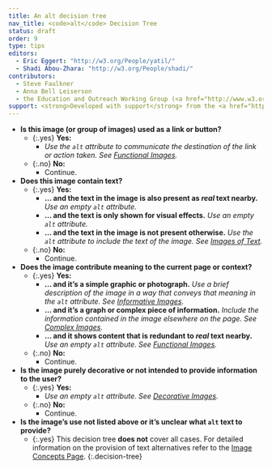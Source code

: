 ```yaml
---
title: An alt decision tree
nav_title: <code>alt</code> Decision Tree
status: draft
order: 9
type: tips
editors:
  - Eric Eggert: "http://w3.org/People/yatil/"
  - Shadi Abou-Zhara: "http://w3.org/People/shadi/"
contributors:
  - Steve Faulkner
  - Anna Bell Leiserson
  - the Education and Outreach Working Group (<a href="http://www.w3.org/WAI/EO/">EOWG</a>)
support: <strong>Developed with support</strong> from the <a href="http://www.w3.org/WAI/ACT/">WAI-ACT</a> project, co-funded by the European Commission <abbr title="Information Society Technologies">IST</abbr> Programme.
---
```


-   **Is this image (or group of images) used as a link or button?**
    -   {:.yes} **Yes:**
        - _Use the `alt` attribute to communicate the destination of the link or action taken. See [Functional Images](functional.html)._
    -   {:.no} **No:**
        - Continue.
-   **Does this image contain text?**
    -   {:.yes} **Yes:**
        -   **… and the text in the image is also present as *real* text nearby.** 
            _Use an empty `alt` attribute._
        -   **… and the text is only shown for visual effects.**
            _Use an empty `alt` attribute._
        -   **… and the text in the image is not present otherwise.** _Use the `alt` attribute to include the text of the image. See [Images of Text](textual.html#image-of-styled-text-with-decorative-effect)._
    -   {:.no} **No:**
        - Continue.
-   **Does the image contribute meaning to the current page or context?**
    -   {:.yes} **Yes:** 
        -   **… and it’s a simple graphic or photograph.**
            _Use a brief description of the image in a way that conveys that meaning in the `alt` attribute. See [Informative Images](informative.html)._
        -   **… and it’s a graph or complex piece of information.**
            _Include the information contained in the image elsewhere on the page. See [Complex Images](complex.html)._
        -   **… and it shows content that is redundant to *real* text nearby.**
            _Use an empty `alt` attribute. See [Functional Images](functional.html#logo-image-within-link-text)._
    -   {:.no} **No:**
        -   Continue.
-   **Is the image purely decorative or not intended to provide information to the user?**
    -   {:.yes} **Yes:** 
        - _Use an empty `alt` attribute. See [Decorative Images](decorative.html)._
    -   {:.no} **No:** 
        - Continue.
-   **Is the image’s use not listed above or it’s unclear what `alt` text to provide?**
    -   {:.yes} This decision tree **does not** cover all cases. For detailed information on the provision of text alternatives refer to the [Image Concepts Page](index.html).
{:.decision-tree}
